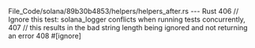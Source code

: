 File_Code/solana/89b30b4853/helpers/helpers_after.rs --- Rust
                                                                                                                                                           406     // Ignore this test: solana_logger conflicts when running tests concurrently,
                                                                                                                                                           407     // this results in the bad string length being ignored and not returning an error
                                                                                                                                                           408     #[ignore]

